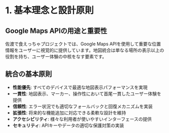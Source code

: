 # 1. 基本理念と設計原則

## Google Maps APIの用途と重要性

佐渡で食えっちゃプロジェクトでは、Google Maps APIを使用して重要な位置情報をユーザーに視覚的に提供しています。地図統合は単なる場所の表示以上の役割を持ち、ユーザー体験の中核をなす要素です。

## 統合の基本原則

- **性能優先**: すべてのデバイスで最適な地図表示パフォーマンスを実現
- **一貫性**: 地図表示、マーカー、操作性において首尾一貫したユーザー体験を提供
- **信頼性**: エラー状況でも適切なフォールバックと回復メカニズムを実装
- **拡張性**: 将来的な機能追加に対応できる柔軟な設計を維持
- **アクセシビリティ**: 様々な利用者が使いやすいインターフェースの提供
- **セキュリティ**: APIキーやデータの適切な保護対策の実装
